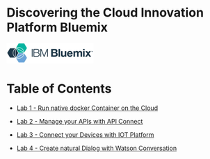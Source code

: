 # Discovering the Cloud Innovation Platform Bluemix

![](./images/bluemix-logo.png)

# Table of Contents

+ [Lab 1 - Run native docker Container on the Cloud](./labs/Lab%201%20-%20Run%20native%20docker%20Container%20on%20the%20Cloud)

+ [Lab 2 - Manage your APIs with API Connect](./labs/Lab%202%20-%20Manage%20your%20APIs%20with%20API%20Connect)

+ [Lab 3 - Connect your Devices with IOT Platform](./labs/Lab%203%20-%20Connect%20your%20Devices%20with%20IOT%20Platform)

+ [Lab 4 - Create natural Dialog with Watson Conversation](./labs/Lab%204%20-%20Create%20natural%20Dialog%20with%20Watson%20Conversation)